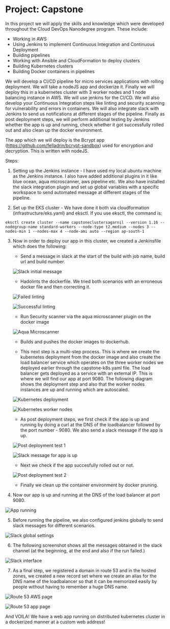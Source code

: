 # Project: Capstone

In this project we will apply the skills and knowledge which were developed throughout the Cloud DevOps Nanodegree program. These include:

- Working in AWS
- Using Jenkins to implement Continuous Integration and Continuous Deployment
- Building pipelines
- Working with Ansible and CloudFormation to deploy clusters
- Building Kubernetes clusters
- Building Docker containers in pipelines

We will develop a CI/CD pipeline for micro services applications with rolling deployment. We will take a nodeJS app and dockerize it. Finally we will deploy this in a kubernetes cluster with 3 worker nodes and 1 node balancing instance in AWS. We will use jenkins for the CI/CD. We will also develop your Continuous Integration steps like linting and security scanning for vulnerability and errors in containers. We will also integrate slack with Jenkins to send us notifications at different stages of the pipeline. Finally as post deployment steps, we will perform additional testing by Jenkins whether the app is up and running, check whether it got successfully rolled out and also clean up the docker environment.

The app which we will deploy is the Bcrypt app (https://github.com/felladrin/bcrypt-sandbox) used for encryption and decryption. This is written with nodeJS.

Steps:

1. Setting up the Jenkins instance - I have used my local ubuntu machine as the Jenkins instance. I also have added additional plugins in it like blue ocean, aqua microscanner, aws pipeline etc. We also have installed the slack integration plugin and set up global variables with a specific workspace to send automated message at different stages of the pipeline.

2. Set up the EKS cluster - We have done it both via cloudformation (infrastructure/eks.yaml) and eksctl. If you use eksctl, the command is:

```eksctl create cluster --name capstoneclustersagarnil --version 1.16 --nodegroup-name standard-workers --node-type t2.medium --nodes 3 --nodes-min 1 --nodes-max 4 --node-ami auto --region ap-south-1```

3. Now in order to deploy our app in this cluster, we created a Jenkinsfile which does the following:

   - Send a message in slack at the start of the build with job name, build url and build number.
   
   ![Slack initial message](screenshots/9_slack_automated_message_at_start.png)
   
   - Hadolints the dockerfile. We tried both scenarios with an erroneous docker file and then correcting it.
   
   ![Failed linting](screenshots/1_jenkins_pipeline_failed.png)
   
   ![Successful linting](screenshots/2_jenkins_pipeline_success.png)
   
   - Run Security scanner via the aqua microscanner plugin on the docker image
   
   ![Aqua Microscanner](screenshots/3_pre_deployment_check_scan_container.png)
   
   - Builds and pushes the docker images to dockerhub.
   
   - This next step is a multi-step process. This is where we create the kubernetes deployment from the docker image and also create the load balancer service which operates on the three worker nodes we deployed earlier through the capstone-k8s.yaml file. The load balancer gets deployed as a service with an external IP. This is where we will find our app at port 9080. The following diagram shows the deployment step and also that the worker nodes instances are up and running which are autoscaled.
   
   ![Kubernetes deployment](screenshots/4_kubernetes_deploy.png)
   
   ![Kubernetes worker nodes](screenshots/5_kubernetes_worker_nodes_ec2_up.png)
   
   - As post deployment steps, we first check if the app is up and running by doing a curl at the DNS of the loadbalancer followed by the port number - 9080. We also send a slack message if the app is up.
   
   ![Post deployment test 1](screenshots/6_post_deployment_check_1_app_running.png)
   
   ![Slack message for app is up](screenshots/10_slack_automated_message_if_app_is_up.png)
   
   - Next we check if the app succesfully rolled out or not.
   
   ![Post deployment test 2](screenshots/7_post_deployment_check_2_app_rolled_out.png)
   
   - Finally we clean up the container environment by docker pruning.
   
4. Now our app is up and running at the DNS of the load balancer at port 9080.
   
![App running](screenshots/8_final_app_up_and_running.png)

5. Before running the pipeline, we also configured jenkins globally to send slack messages for different scenarios.

![Slack global settings](screenshots/11_slack_automated_message_setting_global.png)

6. The following screenshot shows all the messages obtained in the slack channel (at the beginning, at the end and also if the run failed.)

![Slack interface](screenshots/12_automated_slack_notification_from_jenkins.png)

7. As a final step, we registered a domain in route 53 and in the hosted zones, we created a new record set where we create an alias for the DNS name of the loadbalancer so that it can be memorized easily by people without having to remember a huge DNS name.

![Route 53 AWS page](screenshots/13_route_53_aws_page_record_set.png)

![Route 53 app page](screenshots/14_route_53_mapping.png)


And VOILA! We have a web app running on distributed kubernetes cluster in a dockerized manner at a custom web address!
